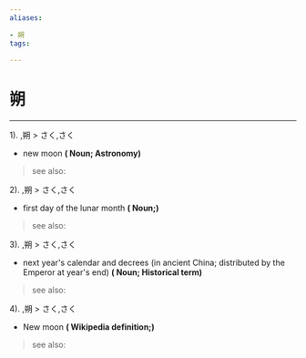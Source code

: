 ```yaml
---
aliases:
    
- 朔
tags:
    
---
```


# 朔
---
1).
,朔 > さく,さく

- new moon
**( Noun; Astronomy)**
> see also: 
            
2).
,朔 > さく,さく

- first day of the lunar month
**( Noun;)**
> see also: 
            
3).
,朔 > さく,さく

- next year's calendar and decrees (in ancient China; distributed by the Emperor at year's end)
**( Noun; Historical term)**
> see also: 
            
4).
,朔 > さく,さく

- New moon
**( Wikipedia definition;)**
> see also: 
            